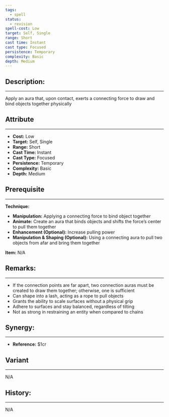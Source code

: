 ```yaml
---
tags:
  - spell
status:
  - revision
spell-cost: Low
target: Self, Single
range: Short
cast time: Instant
cast type: Focused
persistence: Temporary
complexity: Basic
depth: Medium
---
```

## Description:  
---  
Apply an aura that, upon contact, exerts a connecting force to draw and bind objects together physically  
  
## Attribute  
___  
- __Cost:__ Low  
- __Target:__ Self, Single  
- __Range:__ Short  
- __Cast Time:__ Instant  
- __Cast Type:__ Focused  
- __Persistence:__ Temporary  
- __Complexity:__ Basic  
- __Depth:__ Medium  
  
## Prerequisite  
___  
  
__Technique:__  
  
- __Manipulation:__ Applying a connecting force to bind object together  
- __Animate:__ Create an aura that binds objects and shifts the force’s center to pull them together  
- __Enhancement (Optional):__ Increase pulling power  
- __Manipulation & Shaping (Optional):__ Using a connecting aura to pull two objects from afar and bring them together  
  
__Item:__ N/A  
  
## Remarks:  
___  
- If the connection points are far apart, two connection auras must be created to draw them together; otherwise, one is sufficient  
- Can shape into a lash, acting as a rope to pull objects  
- Grants the ability to scale surfaces without a physical grip  
- Adhere to surfaces and stay balanced, regardless of tilting  
- Not as strong in restraining an entity when compared to chains  
  
## Synergy:  
___  
- __Reference:__ $1cr  
  
## Variant  
___  
N/A  
  
## History:  
___  
N/A
